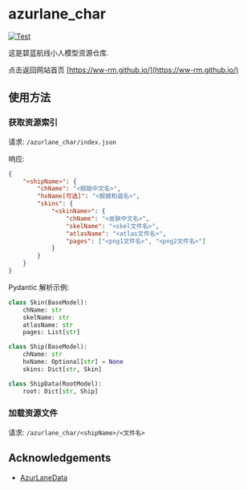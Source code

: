 # azurlane_char

[![Test](https://github.com/ww-rm/azurlane_char/actions/workflows/test.yaml/badge.svg)](https://github.com/ww-rm/azurlane_char/actions/workflows/test.yaml)

这是碧蓝航线小人模型资源仓库.

点击返回网站首页 [https://ww-rm.github.io/](https://ww-rm.github.io/)

## 使用方法

### 获取资源索引

请求: `/azurlane_char/index.json`

响应:

```json
{
    "<shipName>": {
        "chName": "<舰娘中文名>",
        "hxName[可选]": "<舰娘和谐名>",
        "skins": {
            "<skinName>": {
                "chName": "<皮肤中文名>",
                "skelName": "<skel文件名>",
                "atlasName": "<atlas文件名>",
                "pages": ["<png1文件名>", "<png2文件名>"]
            }
        }
    }
}
```

Pydantic 解析示例:

```python
class Skin(BaseModel):
    chName: str
    skelName: str
    atlasName: str
    pages: List[str]

class Ship(BaseModel):
    chName: str
    hxName: Optional[str] = None
    skins: Dict[str, Skin]

class ShipData(RootModel):
    root: Dict[str, Ship]
```

### 加载资源文件

请求: `/azurlane_char/<shipName>/<文件名>`

## Acknowledgements

- [AzurLaneData](https://github.com/AzurLaneTools/AzurLaneData)

